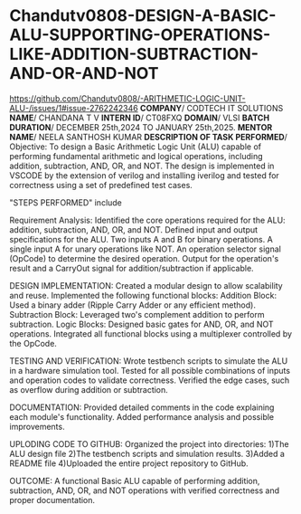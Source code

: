 # Chandutv0808-DESIGN-A-BASIC-ALU-SUPPORTING-OPERATIONS-LIKE-ADDITION-SUBTRACTION-AND-OR-AND-NOT
https://github.com/Chandutv0808/-ARITHMETIC-LOGIC-UNIT-ALU-/issues/1#issue-2762242346
**COMPANY**/ CODTECH IT SOLUTIONS
**NAME**/ CHANDANA T V
**INTERN ID**/ CT08FXQ
**DOMAIN**/ VLSI
**BATCH DURATION**/  DECEMBER 25th,2024 TO JANUARY 25th,2025.
 **MENTOR NAME**/ NEELA SANTHOSH KUMAR 
**DESCRIPTION OF TASK PERFORMED**/ Objective:
To design a Basic Arithmetic Logic Unit (ALU) capable of performing fundamental arithmetic and logical operations, including addition, subtraction, AND, OR, and NOT. The design is implemented in VSCODE by the extension of verilog and installing iverilog and tested for correctness using a set of predefined test cases.

"STEPS PERFORMED" include

Requirement Analysis:
Identified the core operations required for the ALU: addition, subtraction, AND, OR, and NOT.
Defined input and output specifications for the ALU.
Two inputs A and B for binary operations.
A single input A for unary operations like NOT.
An operation selector signal (OpCode) to determine the desired operation.
Output for the operation's result and a CarryOut signal for addition/subtraction if applicable.

DESIGN IMPLEMENTATION:
Created a modular design to allow scalability and reuse.
Implemented the following functional blocks:
Addition Block: Used a binary adder (Ripple Carry Adder or any efficient method).
Subtraction Block: Leveraged two's complement addition to perform subtraction.
Logic Blocks: Designed basic gates for AND, OR, and NOT operations.
Integrated all functional blocks using a multiplexer controlled by the OpCode.

TESTING AND VERIFICATION:
Wrote testbench scripts to simulate the ALU in a hardware simulation tool.
Tested for all possible combinations of inputs and operation codes to validate correctness.
Verified the edge cases, such as overflow during addition or subtraction.

DOCUMENTATION:
Provided detailed comments in the code explaining each module's functionality.
Added performance analysis and possible improvements.

UPLODING CODE TO GITHUB:
Organized the project into directories:
1)The ALU design file
2)The testbench scripts and simulation results.
3)Added a README file 
4)Uploaded the entire project repository to GitHub.

OUTCOME:
A functional Basic ALU capable of performing addition, subtraction, AND, OR, and NOT operations with verified correctness and proper documentation.
